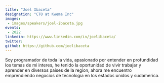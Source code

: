 ```yaml
---
title: "Joel Ibaceta"
designation: "CTO at Kwema Inc"
images:
 - images/speakers/joel-ibaceta.jpg
events:
 - 2022
linkedin: https://www.linkedin.com/in/joelibaceta/
twitter: 
github: https://github.com/joelibaceta
---
```


Soy programador de toda la vida, apasionado por entender en profundidad los temas de mi interes, he tenido la oportunidad de vivir trabajar y aprender en diversos paises de la region, ahora me encuentro emprendiendo negocios de tecnologia en los estados unidos y sudamerica.